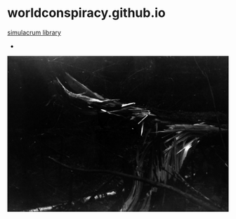 # worldconspiracy.github.io
[simulacrum library](https://www.flickr.com/photos/just_every_look/)

*
![simulacrum](IMG_20170718_0010.jpg)
